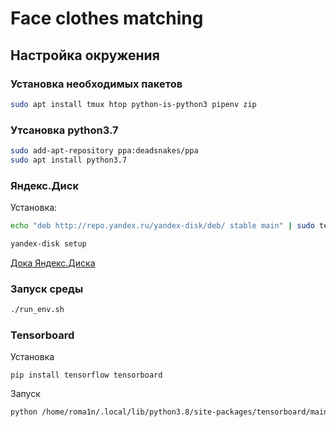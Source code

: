 # Face clothes matching

## Настройка окружения

### Установка необходимых пакетов

```bash
sudo apt install tmux htop python-is-python3 pipenv zip
```

### Утсановка python3.7

```bash
sudo add-apt-repository ppa:deadsnakes/ppa
sudo apt install python3.7
```

### Яндекс.Диск

Установка:

```bash
echo "deb http://repo.yandex.ru/yandex-disk/deb/ stable main" | sudo tee -a /etc/apt/sources.list.d/yandex-disk.list > /dev/null && wget http://repo.yandex.ru/yandex-disk/YANDEX-DISK-KEY.GPG -O- | sudo apt-key add - && sudo apt-get update && sudo apt-get install -y yandex-disk

yandex-disk setup
```

[Дока Яндекс.Диска](https://yandex.ru/support/disk-desktop-linux/cli-commands.html)

### Запуск среды

```bash
./run_env.sh
```

### Tensorboard

Установка
```
pip install tensorflow tensorboard
```

Запуск

```bash
python /home/roma1n/.local/lib/python3.8/site-packages/tensorboard/main.py --logdir=lightning_logs/version_5/ --port 10200 --bind_all
```